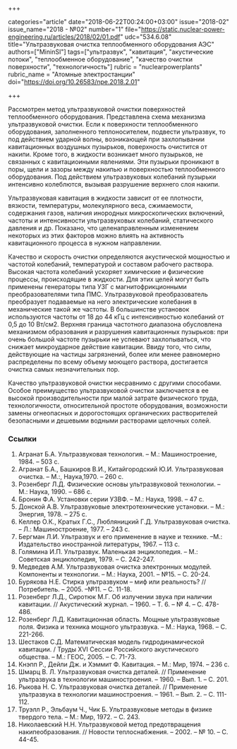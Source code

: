 +++

categories="article"
date="2018-06-22T00:24:00+03:00"
issue="2018-02"
issue_name="2018 - №02"
number="1"
file="https://static.nuclear-power-engineering.ru/articles/2018/02/01.pdf"
udc="534.6.08"
title="Ультразвуковая очистка теплообменного оборудования АЭС"
authors=["MininSI"]
tags=["ультразвук", "кавитация", "акустические потоки", "теплообменное оборудование", "качество очистки поверхности", "технологичность"]
rubric = "nuclearpowerplants"
rubric_name = "Aтомные электростанции"
doi="https://doi.org/10.26583/npe.2018.2.01"

+++

Рассмотрен метод ультразвуковой очистки поверхностей теплообменного оборудования. Представлена схема механизма ультразвуковой очистки. Если к поверхности теплообменного оборудования, заполненного теплоносителем, подвести ультразвук, то под действием ударной волны, возникающей при захлопывании кавитационных воздушных пузырьков, поверхность очистится от накипи. Кроме того, в жидкости возникает много пузырьков, не связанных с кавитациоиными явлениями. Эти пузырьки проникают в поры, щели и зазоры между накипью и поверхностью теплообменного оборудования. Под действием ультразвуковых колебаний пузырьки интенсивно колеблются, вызывая разрушение верхнего слоя накипи.

Ультразвуковая кавитация в жидкости зависит от ее плотности, вязкости, температуры, молекулярного веса, сжимаемости, содержания газов, наличия инородных микроскопических включений, частоты и интенсивности ультразвуковых колебаний, статического давления и др. Показано, что целенаправленным изменением некоторых из этих факторов можно влиять на активность кавитационного процесса в нужном направлении.

Качество и скорость очистки определяются акустической мощностью и частотой колебаний, температурой и составом рабочего раствора. Высокая частота колебаний ускоряет химические и физические процессы, происходящие в жидкости. Для этих целей могут быть применены генераторы типа УЗГ с магнитофрикционными преобразователями типа ПМС. Ультразвуковой преобразователь преобразует подаваемые на него электрические колебания в механические такой же частоты. В большинстве установок используются частоты от 18 до 44 кГц с интенсивностью колебаний от 0,5 до 10 Вт/см2. Верхняя граница частотного диапазона обусловлена механизмом образования и разрушения кавитационных пузырьков: при очень большой частоте пузырьки не успевают захлопываться, что снижает микроударное действие кавитации. Ввиду того, что силы, действующие на частицы загрязнений, более или менее равномерно распределены по всему объему моющего раствора, достигается очистка самых незначительных пор.

Качество ультразвуковой очистки несравнимо с другими способами. Особое преимущество ультразвуковой очистки заключается в ее высокой производительности при малой затрате физического труда, технологичности, относительной простоте оборудования, возможности замены огнеопасных и дорогостоящих органических растворителей безопасными и дешевыми водными растворами щелочных солей.

### Ссылки

1. Агранат Б.А. Ультразвуковая технология. – М.: Машиностроение, 1984. – 503 с.
2. Агранат Б.А., Башкиров В.И., Китайгородский Ю.И. Ультразвуковая очистка. – М.:, Наука,1970. – 260 с.
3. Розенберг Л.Д. Физические основы ультразвуковой технологии. – М.: Наука, 1990. – 686 с.
5. Бронин Ф.А. Установки серии УЗВФ. – М.: Наука, 1998. – 47 с.
6. Донской А.В. Ультразвуковые электротехнические установки. – М.: Энергия, 1978. – 275 с.
7. Келлер О.К., Кратых Г.С., Любляницкий Г.Д. Ультразвуковая очистка. – Л.: Машиностроение, 1977. – 243 с.
8. Бергман Л.И. Ультразвук и его применение в науке и технике. –М.: Издательство иностранной литературы, 1967. – 113 с.
9. Голямина И.П. Ультразвук. Маленькая энциклопедия. – М.: Советская энциклопедия, 1979. – С. 242-247.
10. Медведев А.М. Ультразвуковая очистка электронных модулей. Компоненты и технологии. – М.: Наука, 2001. – №15. – С. 20-24.
11. Бурякова Н.Е. Стирка ультразвуком – миф или реальность? // Потребитель. – 2005. –№11. – С. 11-18.
12. Розенберг Л.Д., Сиротюк М.Г. Об излучении звука при наличии кавитации. // Акустический журнал. – 1960. – Т. 6. – № 4. – С. 478-486.
13. Розенберг Л.Д. Кавитационная область. Мощные ультразвуковые поля. Физика и техника мощного ультразвука. – М.: Наука, 1968. – С. 221-266.
14. Шестаков С.Д. Математическая модель гидродинамической кавитации. / Труды ХVI Сессии Российского акустического общества. – М.: ГЕОС, 2005. – С. 71-73.
15. Кнэпп Р., Дейли Дж. и Хэммит Ф. Кавитация. – М.: Мир, 1974. – 236 с.
16. Шмарц В. Л. Ультразвуковая очистка деталей. // Применение ультразвука в технологии машиностроения. – 1960. – Вып. 1. – С. 201.
17. Рыкова Н. С. Ультразвуковая очистка деталей. // Применение ультразвука в технологии машиностроения. – 1961. – Вып. 2. – С. 111-112.
18. Труэлл Р., Эльбаум Ч., Чик Б. Ультразвуковые методы в физике твердого тела. – М.: Мир, 1972. – С. 243.
19. Николаевский Н.Н. Ультразвуковой метод предотвращения накипеобразования. // Новости теплоснабжения. – 2002. – № 10. – С. 44-45.